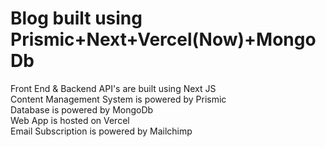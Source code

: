 # Blog built using Prismic+Next+Vercel(Now)+MongoDb
Front End & Backend API's are built using Next JS<br />
Content Management System is powered by Prismic<br />
Database is powered by MongoDb<br />
Web App is hosted on Vercel<br />
Email Subscription is powered by Mailchimp
